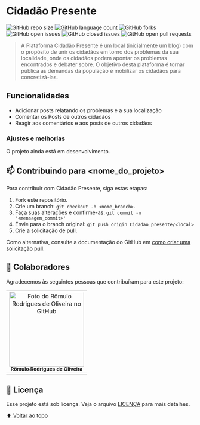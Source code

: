 # Cidadão Presente

<!---Esses são exemplos. Veja https://shields.io para outras pessoas ou para personalizar este conjunto de escudos. Você pode querer incluir dependências, status do projeto e informações de licença aqui--->

![GitHub repo size](https://img.shields.io/github/repo-size/Romuloro/Cidadao_presente?style=for-the-badge)
![GitHub language count](https://img.shields.io/github/languages/count/Romuloro/Cidadao_presente?style=for-the-badge)
![GitHub forks](https://img.shields.io/github/forks/Romuloro/Cidadao_presente?style=for-the-badge)
![GitHub open issues](https://img.shields.io/github/issues/Romuloro/Cidadao_presente?color=g&style=for-the-badge)
![GitHub closed issues](https://img.shields.io/github/issues-closed/Romuloro/Cidadao_presente?color=red&style=for-the-badge)
![GitHub open pull requests](https://img.shields.io/github/issues-pr/Romuloro/Cidadao_presente?style=for-the-badge)


> A Plataforma Cidadão Presente é um local (inicialmente um blog) com o propósito de unir os cidadãos em torno dos problemas da sua localidade, onde os cidadãos podem apontar os problemas encontrados e debater sobre. O objetivo desta plataforma é tornar pública as demandas da população e mobilizar os cidadãos para concretizá-las.

## Funcionalidades
- Adicionar posts relatando os problemas e a sua localização
- Comentar os Posts de outros cidadãos
- Reagir aos comentários e aos posts de outros cidadãos

### Ajustes e melhorias

O projeto ainda está em desenvolvimento.


<!---### API
#### Retorna todos os itens

```http
  GET /api/items
```

| Parâmetro   | Tipo       | Descrição                           |
| :---------- | :--------- | :---------------------------------- |
| `api_key` | `string` | **Obrigatório**. A chave da sua API |

#### Retorna um item

```http
  GET /api/items/${id}
```

| Parâmetro   | Tipo       | Descrição                                   |
| :---------- | :--------- | :------------------------------------------ |
| `id`      | `string` | **Obrigatório**. O ID do item que você quer |

#### add(num1, num2)

Recebe dois números e retorna a sua soma.
--->

## 📫 Contribuindo para <nome_do_projeto>
<!---Se o seu README for longo ou se você tiver algum processo ou etapas específicas que deseja que os contribuidores sigam, considere a criação de um arquivo CONTRIBUTING.md separado--->
Para contribuir com Cidadão Presente, siga estas etapas:

1. Fork este repositório.
2. Crie um branch: `git checkout -b <nome_branch>`.
3. Faça suas alterações e confirme-as: `git commit -m '<mensagem_commit>'`
4. Envie para o branch original: `git push origin Cidadao_presente/<local>`
5. Crie a solicitação de pull.

Como alternativa, consulte a documentação do GitHub em [como criar uma solicitação pull](https://help.github.com/en/github/collaborating-with-issues-and-pull-requests/creating-a-pull-request).

## 🤝 Colaboradores

Agradecemos às seguintes pessoas que contribuíram para este projeto:

<table>
  <tr>
    <td align="center">
      <a href="https://www.github.com/Romuloro" target="_blank">
        <img src="https://avatars.githubusercontent.com/u/68561301?v=4" width="200px;" alt="Foto do Rômulo Rodrigues de Oliveira no GitHub"/><br>
        <sub>
          <b>Rômulo Rodrigues de Oliveira</b>
        </sub>
      </a>
    </td>
  </tr>
</table>


<!---## 😄 Seja um dos contribuidores<br>

Quer fazer parte desse projeto? Clique [AQUI](CONTRIBUTING.md) e leia como contribuir.--->

## 📝 Licença

Esse projeto está sob licença. Veja o arquivo [LICENÇA](LICENSE) para mais detalhes.

[⬆ Voltar ao topo](#nome-do-projeto)<br>
